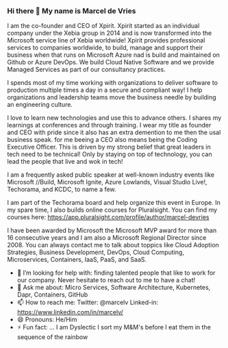 ### Hi there 👋 My name is Marcel de Vries

I am the co-founder and CEO of Xpirit. Xpirit started as an individual company under the Xebia group in 2014 and is now transformed into the Microsoft service line of Xebia worldwide! Xpirit provides professional services to companies worldwide, to build, manage and support their business when that runs on Microsoft Azure nad is build and maintained on Github or Azure DevOps. We build Cloud Native Software and we provide Managed Services as part of our consultancy practices.

I spends most of my time working with organizations to deliver software to production multiple times a day in a secure and compliant way! I help organizations and leadership teams move the business needle by building an engineering culture.

I love to learn new technologies and use this to advance others. I shares my learnings at conferences and through training. I wear my title as founder and CEO with pride since it also has an extra demention to me then the usal business speak. for me beeing a CEO also means being the Coding Executive Officer. This is driven by my  strong belief that great leaders in tech need to be technical! Only by staying on top of technology, you can lead the people that live and wok in tech!

I am a frequently asked public speaker at well-known industry events like Microsoft //Build, Microsoft Ignite, Azure Lowlands, Visual Studio Live!, Techorama, and KCDC, to name a few.

I am part of the Techorama board and help organize this event in Europe. In my spare time, I also builds online courses for Pluralsight. You can find my courses here: https://app.pluralsight.com/profile/author/marcel-devries

I have been awarded by Microsoft the Microsoft MVP award for more than 16 consecutive years and I am also a Microsoft Regional Director since 2008. You can always contact me to talk about toppics like Cloud Adoption Strategies, Business Development, DevOps, Cloud Computing, Microservices, Containers, IaaS, PaaS, and SaaS.

- 🤔 I’m looking for help with: 
finding talented people that like to work for our company. Never hesitate to reach out to me to have a chat!
- 💬 Ask me about:
Micro Services, Software Architecture, Kubernetes, Dapr, Containers, GitHub
- 📫 How to reach me: 
Twitter: @marcelv
Linked-in: https://www.linkedin.com/in/marcelv/
- 😄 Pronouns: He/Him
- ⚡ Fun fact: ...
I am Dyslectic
I sort my M&M's before I eat them in the sequence of the rainbow
